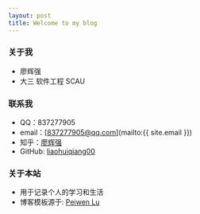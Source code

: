 ```yaml
---
layout: post
title: Welcome to my blog
---
```


### 关于我
* 廖辉强
* 大三 软件工程 SCAU


### 联系我
* QQ：837277905
* email：[837277905@qq.com](mailto:{{ site.email }})
* 知乎：[廖辉强](http://www.zhihu.com/people/liaohuiqiang00)
* GitHub: [liaohuiqiang00](http://www.github.com/liaohuiqiang00)


### 关于本站   
* 用于记录个人的学习和生活
* 博客模板源于: [Peiwen Lu](https://github.com/P233/3-Jekyll)
